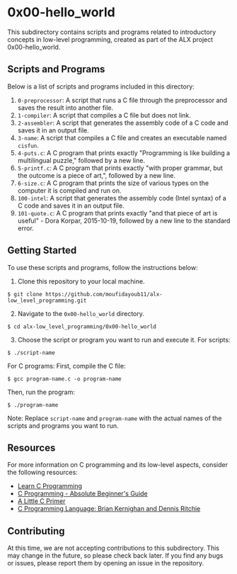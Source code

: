 # 0x00-hello_world

This subdirectory contains scripts and programs related to introductory concepts in low-level programming, created as part of the ALX project 0x00-hello_world.

## Scripts and Programs

Below is a list of scripts and programs included in this directory:

1. `0-preprocessor`: A script that runs a C file through the preprocessor and saves the result into another file.
2. `1-compiler`: A script that compiles a C file but does not link.
3. `2-assembler`: A script that generates the assembly code of a C code and saves it in an output file.
4. `3-name`: A script that compiles a C file and creates an executable named `cisfun`.
5. `4-puts.c`: A C program that prints exactly "Programming is like building a multilingual puzzle," followed by a new line.
6. `5-printf.c`: A C program that prints exactly "with proper grammar, but the outcome is a piece of art,", followed by a new line.
7. `6-size.c`: A C program that prints the size of various types on the computer it is compiled and run on.
8. `100-intel`: A script that generates the assembly code (Intel syntax) of a C code and saves it in an output file.
9. `101-quote.c`: A C program that prints exactly "and that piece of art is useful" - Dora Korpar, 2015-10-19, followed by a new line to the standard error.

## Getting Started

To use these scripts and programs, follow the instructions below:

1. Clone this repository to your local machine.
```
$ git clone https://github.com/moufidayoub11/alx-low_level_programming.git
```

2. Navigate to the `0x00-hello_world` directory.
```
$ cd alx-low_level_programming/0x00-hello_world
```

3. Choose the script or program you want to run and execute it.
For scripts:
```
$ ./script-name
```
For C programs:
First, compile the C file:
```
$ gcc program-name.c -o program-name
```
Then, run the program:
```
$ ./program-name
```
Note: Replace `script-name` and `program-name` with the actual names of the scripts and programs you want to run.

## Resources

For more information on C programming and its low-level aspects, consider the following resources:

- [Learn C Programming](https://www.learn-c.org/)
- [C Programming - Absolute Beginner's Guide](https://www.amazon.com/Programming-Absolute-Beginners-Guide-3rd/dp/0789751984)
- [A Little C Primer](http://www.cs.cf.ac.uk/Dave/C/CE.html)
- [C Programming Language: Brian Kernighan and Dennis Ritchie](https://www.amazon.com/Programming-Language-Brian-W-Kernighan/dp/0131103628)

## Contributing

At this time, we are not accepting contributions to this subdirectory. This may change in the future, so please check back later. If you find any bugs or issues, please report them by opening an issue in the repository.
